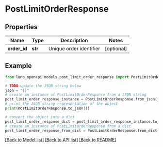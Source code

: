 # PostLimitOrderResponse


## Properties

Name | Type | Description | Notes
------------ | ------------- | ------------- | -------------
**order_id** | **str** | Unique order identifier | [optional] 

## Example

```python
from luno_openapi.models.post_limit_order_response import PostLimitOrderResponse

# TODO update the JSON string below
json = "{}"
# create an instance of PostLimitOrderResponse from a JSON string
post_limit_order_response_instance = PostLimitOrderResponse.from_json(json)
# print the JSON string representation of the object
print(PostLimitOrderResponse.to_json())

# convert the object into a dict
post_limit_order_response_dict = post_limit_order_response_instance.to_dict()
# create an instance of PostLimitOrderResponse from a dict
post_limit_order_response_from_dict = PostLimitOrderResponse.from_dict(post_limit_order_response_dict)
```
[[Back to Model list]](../README.md#documentation-for-models) [[Back to API list]](../README.md#documentation-for-api-endpoints) [[Back to README]](../README.md)


